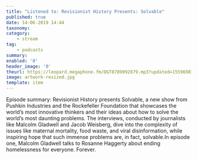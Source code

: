 ```yaml
---
title: "Listened to: Revisionist History Presents: Solvable"
published: true
date: 14-06-2019 14:44
taxonomy:
category:
	- stream
tag:
	- podcasts
summary:
enabled: '0'
header_image: '0'
theurl: https://leopard.megaphone.fm/DGT8789092879.mp3?updated=1559698156
image: artwork-resized.jpg
template: item
---
```

 
Episode summary: Revisionist History presents Solvable, a new show from Pushkin Industries and the Rockefeller Foundation that showcases the world’s most innovative thinkers and their ideas about how to solve the world’s most daunting problems. The interviews, conducted by journalists like Malcolm Gladwell and Jacob Weisberg, dive into the complexity of issues like maternal mortality, food waste, and viral disinformation, while inspiring hope that such immense problems are, in fact, solvable.In episode one, Malcolm Gladwell talks to Rosanne Haggerty about ending homelessness for everyone. Forever.
